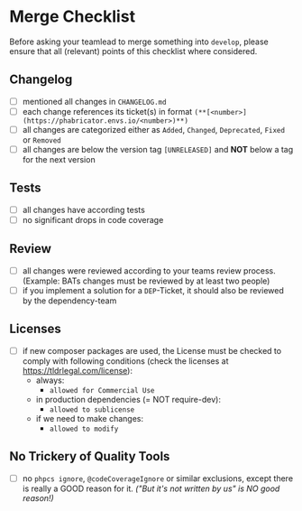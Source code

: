 # Merge Checklist

Before asking your teamlead to merge something into `develop`, please ensure that all (relevant) points of this
checklist where considered.

## Changelog

- [ ] mentioned all changes in `CHANGELOG.md`
- [ ] each change references its ticket(s) in format `(**[<number>](https://phabricator.envs.io/<number>)**)`
- [ ] all changes are categorized either as `Added`, `Changed`, `Deprecated`, `Fixed` or `Removed`
- [ ] all changes are below the version tag `[UNRELEASED]` and **NOT** below a tag for the next version

## Tests

- [ ] all changes have according tests
- [ ] no significant drops in code coverage

## Review

- [ ] all changes were reviewed according to your teams review process. (Example: BATs changes must be reviewed by at least two people)
- [ ] if you implement a solution for a `DEP`-Ticket, it should also be reviewed by the dependency-team

## Licenses

- [ ] if new composer packages are used, the License must be checked to comply with following conditions (check the licenses at <https://tldrlegal.com/license>):
  - always:
    - `allowed for Commercial Use`
  - in production dependencies (= NOT require-dev):
    - `allowed to sublicense`
  - if we need to make changes:
    - `allowed to modify`

## No Trickery of Quality Tools

- [ ] no `phpcs ignore`, `@codeCoverageIgnore` or similar exclusions, except there is really a GOOD reason for it. *("But it's not written by us" is NO good reason!)*

[Please put all urls below this section and use reference-style to keep the document readable in plain-text-view]: -
